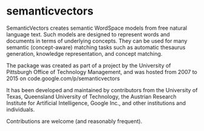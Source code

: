 # semanticvectors

SemanticVectors creates semantic WordSpace models from free natural language text.
Such models are designed to represent words and documents in terms of underlying concepts.
They can be used for many semantic (concept-aware) matching tasks such as automatic thesaurus generation, 
knowledge representation, and concept matching.

The package was created as part of a project by the University of Pittsburgh Office of Technology Management,
and was hosted from 2007 to 2015 on code.google.com/p/semanticvectors

It has been developed and maintained by contributors from the University of Texas, Queensland University of Technology,
the Austrian Research Institute for Artificial Intelligence, Google Inc., and other institutions and individuals.

Contributions are welcome (and reasonably frequent).
